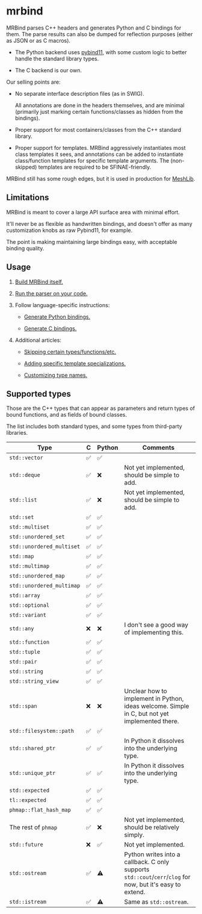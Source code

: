 # mrbind

MRBind parses C++ headers and generates Python and C bindings for them. The parse results can also be dumped for reflection purposes (either as JSON or as C macros).

* The Python backend uses [pybind11](https://github.com/pybind/pybind11), with some custom logic to better handle the standard library types.

* The C backend is our own.

Our selling points are:

* No separate interface description files (as in SWIG).

  All annotations are done in the headers themselves, and are minimal (primarily just marking certain functions/classes as hidden from the bindings).

* Proper support for most containers/classes from the C++ standard library.

* Proper support for templates. MRBind aggressively instantiates most class templates it sees, and annotations can be added to instantiate class/function templates for specific template arguments. The (non-skipped) templates are required to be SFINAE-friendly.

MRBind still has some rough edges, but it is used in production for [MeshLib](https://github.com/MeshInspector/MeshLib).

## Limitations

MRBind is meant to cover a large API surface area with minimal effort.

It'll never be as flexible as handwritten bindings, and doesn't offer as many customization knobs as raw Pybind11, for example.

The point is making maintaining large bindings easy, with acceptable binding quality.

## Usage

1. [Build MRBind itself.](/docs/building_mrbind.md)

2. [Run the parser on your code.](/docs/running_parser.md)

3. Follow language-specific instructions:

   * [Generate Python bindings.](/docs/generating_python.md)

   * [Generate C bindings.](/docs/generating_c.md)

4. Additional articles:

   * [Skipping certain types/functions/etc.](/docs/skipping_entities.md)

   * [Adding specific template specializations.](/docs/adding_template_specializations.md)

   * [Customizing type names.](/docs/customizing_type_names.md)

## Supported types

Those are the C++ types that can appear as parameters and return types of bound functions, and as fields of bound classes.

The list includes both standard types, and some types from third-party libraries.

Type | C | Python | Comments
---|---|---|---
`std::vector` | ✅ | ✅ |
`std::deque` | ✅ | ❌ | Not yet implemented, should be simple to add.
`std::list` | ✅ | ❌ | Not yet implemented, should be simple to add.
`std::set` | ✅ | ✅ |
`std::multiset` | ✅ | ✅ |
`std::unordered_set` | ✅ | ✅ |
`std::unordered_multiset` | ✅ | ✅ |
`std::map` | ✅ | ✅ |
`std::multimap` | ✅ | ✅ |
`std::unordered_map` | ✅ | ✅ |
`std::unordered_multimap` | ✅ | ✅ |
`std::array` | ✅ | ✅ |
`std::optional` | ✅ | ✅ |
`std::variant` | ✅ | ✅ |
`std::any` | ❌ | ❌ | I don't see a good way of implementing this.
`std::function` | ✅ | ✅ |
`std::tuple` | ✅ | ✅ |
`std::pair` | ✅ | ✅ |
`std::string` | ✅ | ✅ |
`std::string_view` | ✅ | ✅ |
`std::span` | ❌ | ❌ | Unclear how to implement in Python, ideas welcome. Simple in C, but not yet implemented there.
`std::filesystem::path` | ✅ | ✅ |
`std::shared_ptr` | ✅ | ✅ | In Python it dissolves into the underlying type.
`std::unique_ptr` | ✅ | ✅ | In Python it dissolves into the underlying type.
`std::expected` | ✅ | ✅ |
`tl::expected` | ✅ | ✅ |
`phmap::flat_hash_map` | ✅ | ✅ |
The rest of `phmap` | ✅ | ❌ | Not yet implemented, should be relatively simply.
`std::future` | ❌ | ✅ | Not yet implemented.
`std::ostream` | ✅ | ⚠️ | Python writes into a callback. C only supports `std::cout`/`cerr`/`clog` for now, but it's easy to extend.
`std::istream` | ✅ | ⚠️ | Same as `std::ostream`.
